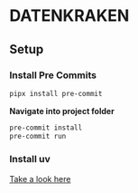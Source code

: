 # DATENKRAKEN

## Setup
### Install Pre Commits
```bash
pipx install pre-commit 
```
**Navigate into project folder**

```bash
pre-commit install
pre-commit run
```

### Install uv
<a href="https://docs.astral.sh/uv/getting-started/installation/">Take a look here</a>